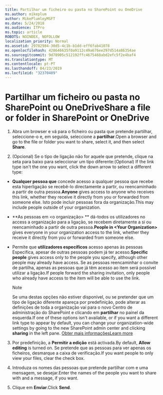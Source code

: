 ```yaml
---
title: Partilhar um ficheiro ou pasta no SharePoint ou OneDrive
ms.author: mikeplum
author: MikePlumleyMSFT
ms.date: 5/24/2018
ms.audience: ITPro
ms.topic: article
ROBOTS: NOINDEX, NOFOLLOW
localization_priority: Normal
ms.assetid: 29782984-30d5-4c1b-b1dd-eff6fab41078
ms.openlocfilehash: 428646635f0a9112c49a676ee297d514a86354ae
ms.sourcegitcommit: 9d78905c512192ffc4675468abd2efc5f2e4baf4
ms.translationtype: MT
ms.contentlocale: pt-PT
ms.lasthandoff: 04/23/2019
ms.locfileid: "32370409"
---
```

# <a name="share-a-file-or-folder-in-sharepoint-or-onedrive"></a><span data-ttu-id="bf8a1-102">Partilhar um ficheiro ou pasta no SharePoint ou OneDrive</span><span class="sxs-lookup"><span data-stu-id="bf8a1-102">Share a file or folder in SharePoint or OneDrive</span></span>

1. <span data-ttu-id="bf8a1-103">Abra um browser e vá para o ficheiro ou pasta que pretende partilhar, seleccione-o e, em seguida, seleccione a **partilhar**.</span><span class="sxs-lookup"><span data-stu-id="bf8a1-103">Open a browser and go to the file or folder you want to share, select it, and then select **Share**.</span></span> 
    
2. <span data-ttu-id="bf8a1-104">(Opcional) Se o tipo de ligação não for aquele que pretende, clique na seta para baixo para seleccionar um tipo diferente:</span><span class="sxs-lookup"><span data-stu-id="bf8a1-104">(Optional) If the link type isn't the one you want, click the down arrow to select a different type:</span></span>
    
  - <span data-ttu-id="bf8a1-105">**Qualquer pessoa que** concede acesso a qualquer pessoa que recebe esta hiperligação se recebê-lo directamente a partir, ou reencaminhado a partir de outra pessoa.</span><span class="sxs-lookup"><span data-stu-id="bf8a1-105">**Anyone** gives access to anyone who receives this link, whether they receive it directly from you or forwarded from someone else.</span></span> <span data-ttu-id="bf8a1-106">Isto pode incluir pessoas fora da organização.</span><span class="sxs-lookup"><span data-stu-id="bf8a1-106">This may include people outside of your organization.</span></span> 
    
  - <span data-ttu-id="bf8a1-107">\*\*As pessoas em \<o organização\> \*\* dá-todos os utilizadores no access a organização para a ligação, se recebem diretamente a si ou reencaminhado a partir de outra pessoa.</span><span class="sxs-lookup"><span data-stu-id="bf8a1-107">**People in \<Your Organization\>** gives everyone in your organization access to the link, whether they receive it directly from you or forwarded from someone else.</span></span> 
    
  - <span data-ttu-id="bf8a1-108">Permite que **utilizadores específicos** acesso apenas às pessoas Especifica, apesar de outras pessoas podem já ter acesso.</span><span class="sxs-lookup"><span data-stu-id="bf8a1-108">**Specific people** gives access only to the people you specify, although other people may already have access.</span></span> <span data-ttu-id="bf8a1-109">Se as pessoas reencaminhar o convite de partilha, apenas as pessoas que já têm acesso ao item será possível utilizar a ligação.</span><span class="sxs-lookup"><span data-stu-id="bf8a1-109">If people forward the sharing invitation, only people who already have access to the item will be able to use the link.</span></span> 
    
    > [!NOTE]
    > <span data-ttu-id="bf8a1-110">Se uma destas opções não estiver disponível, ou se pretender que um tipo de ligação diferente apareça por predefinição, pode alterar as definições de toda a organização vai para o novo Centro de administração do SharePoint e clicando em **partilhar** no painel da esquerda.</span><span class="sxs-lookup"><span data-stu-id="bf8a1-110">If one of these options isn't available, or if you want a different link type to appear by default, you can change your organization-wide settings by going to the new SharePoint admin center and clicking **sharing** in the left pane.</span></span> [<span data-ttu-id="bf8a1-111">Obter mais informações</span><span class="sxs-lookup"><span data-stu-id="bf8a1-111">Learn more</span></span>](https://go.microsoft.com/fwlink/?linkid=866426)
  
3. <span data-ttu-id="bf8a1-112">Por predefinição, a **Permitir a edição** está activada.</span><span class="sxs-lookup"><span data-stu-id="bf8a1-112">By default, **Allow editing** is turned on.</span></span> <span data-ttu-id="bf8a1-113">Se pretende que as pessoas para ver apenas os ficheiros, desmarque a caixa de verificação.</span><span class="sxs-lookup"><span data-stu-id="bf8a1-113">If you want people to only view your files, clear the check box.</span></span> 
    
4. <span data-ttu-id="bf8a1-114">Introduza os nomes das pessoas que pretende partilhar com e uma mensagem, se desejar.</span><span class="sxs-lookup"><span data-stu-id="bf8a1-114">Enter the names of the people you want to share with and a message, if you want.</span></span>
    
5. <span data-ttu-id="bf8a1-115">Clique em **Enviar**.</span><span class="sxs-lookup"><span data-stu-id="bf8a1-115">Click **Send**.</span></span> 
    

